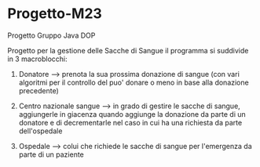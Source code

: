 # Progetto-M23
Progetto Gruppo Java DOP

Progetto per la gestione delle Sacche di Sangue
il programma si suddivide in 3 macroblocchi:

1. Donatore --> prenota la sua prossima donazione di sangue (con vari algoritmi per il controllo del puo' donare o meno in base alla donazione precedente)

2. Centro nazionale sangue --> in grado di gestire le sacche di sangue, aggiungerle in giacenza quando aggiunge la donazione da parte di un donatore e di decrementarle nel caso in cui ha una richiesta da parte dell'ospedale

3. Ospedale --> colui che richiede le sacche di sangue per l'emergenza da parte di un paziente
